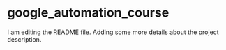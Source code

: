 # google_automation_course
I am editing the README file. Adding some more details about the project description.
